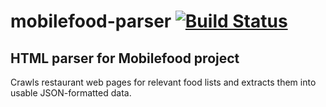 # mobilefood-parser [![Build Status](https://travis-ci.org/aatkin/mobilefood-parser.png)](https://travis-ci.org/aatkin/mobilefood-parser) #

## HTML parser for Mobilefood project ##

Crawls restaurant web pages for relevant food lists and extracts them into usable JSON-formatted data.